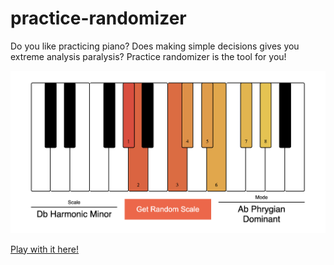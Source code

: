 # practice-randomizer
Do you like practicing piano? Does making simple decisions gives you extreme analysis paralysis? Practice randomizer is the tool for you!

![screenshot](screenshot.png)

[Play with it here!](http://scales.weskaplan.com/)